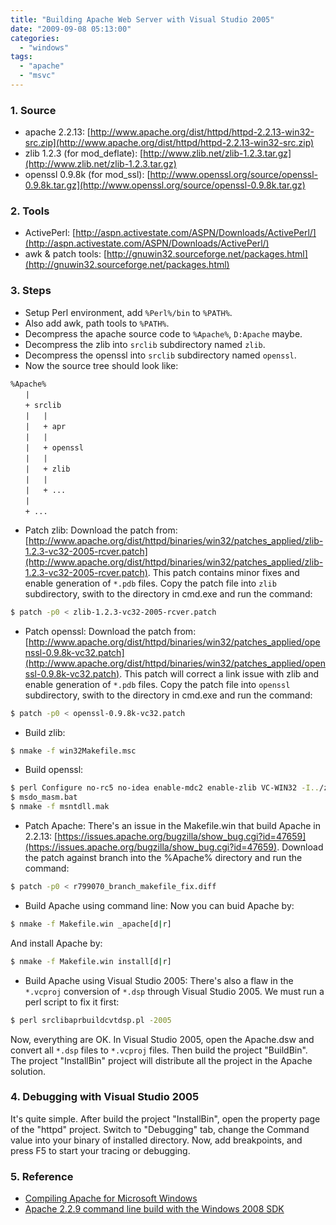 ```yaml
---
title: "Building Apache Web Server with Visual Studio 2005"
date: "2009-09-08 05:13:00"
categories: 
  - "windows"
tags: 
  - "apache"
  - "msvc"
---
```


### 1. Source

- apache 2.2.13: [http://www.apache.org/dist/httpd/httpd-2.2.13-win32-src.zip](http://www.apache.org/dist/httpd/httpd-2.2.13-win32-src.zip)
- zlib 1.2.3 (for mod_deflate): [http://www.zlib.net/zlib-1.2.3.tar.gz](http://www.zlib.net/zlib-1.2.3.tar.gz)
- openssl 0.9.8k (for mod_ssl): [http://www.openssl.org/source/openssl-0.9.8k.tar.gz](http://www.openssl.org/source/openssl-0.9.8k.tar.gz)

### 2. Tools

- ActivePerl: [http://aspn.activestate.com/ASPN/Downloads/ActivePerl/](http://aspn.activestate.com/ASPN/Downloads/ActivePerl/)
- awk & patch tools: [http://gnuwin32.sourceforge.net/packages.html](http://gnuwin32.sourceforge.net/packages.html)

### 3. Steps

- Setup Perl environment, add `%Perl%/bin` to `%PATH%`.
- Also add awk, path tools to `%PATH%`.
- Decompress the apache source code to `%Apache%`, `D:Apache` maybe.
- Decompress the zlib into `srclib` subdirectory named `zlib`.
- Decompress the openssl into `srclib` subdirectory named `openssl`.
- Now the source tree should look like:

```
%Apache%
　　|
　　+ srclib
　　|   |
　　|   + apr
　　|   |
　　|   + openssl
　　|   |
　　|   + zlib
　　|   |
　　|   + ...
　　|
　　+ ...
```

- Patch zlib: Download the patch from: [http://www.apache.org/dist/httpd/binaries/win32/patches_applied/zlib-1.2.3-vc32-2005-rcver.patch](http://www.apache.org/dist/httpd/binaries/win32/patches_applied/zlib-1.2.3-vc32-2005-rcver.patch). This patch contains minor fixes and enable generation of `*.pdb` files. Copy the patch file into `zlib` subdirectory, swith to the directory in cmd.exe and run the command:

```bash
$ patch -p0 < zlib-1.2.3-vc32-2005-rcver.patch
```

- Patch openssl: Download the patch from: [http://www.apache.org/dist/httpd/binaries/win32/patches_applied/openssl-0.9.8k-vc32.patch](http://www.apache.org/dist/httpd/binaries/win32/patches_applied/openssl-0.9.8k-vc32.patch). This patch will correct a link issue with zlib and enable generation of `*.pdb` files. Copy the patch file into `openssl` subdirectory, swith to the directory in cmd.exe and run the command:

```bash
$ patch -p0 < openssl-0.9.8k-vc32.patch
```

- Build zlib:

```bash
$ nmake -f win32Makefile.msc
```

- Build openssl:

```bash
$ perl Configure no-rc5 no-idea enable-mdc2 enable-zlib VC-WIN32 -I../zlib -L../zlib
$ msdo_masm.bat
$ nmake -f msntdll.mak
```

- Patch Apache: There's an issue in the Makefile.win that build Apache in 2.2.13: [https://issues.apache.org/bugzilla/show_bug.cgi?id=47659](https://issues.apache.org/bugzilla/show_bug.cgi?id=47659). Download the patch against branch into the %Apache% directory and run the command:

```bash
$ patch -p0 < r799070_branch_makefile_fix.diff
```

- Build Apache using command line: Now you can buid Apache by:

```bash
$ nmake -f Makefile.win _apache[d|r]
```

And install Apache by:

```bash
$ nmake -f Makefile.win install[d|r]
```

- Build Apache using Visual Studio 2005: There's also a flaw in the `*.vcproj` conversion of `*.dsp` through Visual Studio 2005. We must run a perl script to fix it first:

```bash
$ perl srclibaprbuildcvtdsp.pl -2005
```

Now, everything are OK. In Visual Studio 2005, open the Apache.dsw and convert all `*.dsp` files to `*.vcproj` files. Then build the project "BuildBin". The project "InstallBin" project will distribute all the project in the Apache solution.

### 4. Debugging with Visual Studio 2005

It's quite simple. After build the project "InstallBin", open the property page of the "httpd" project. Switch to "Debugging" tab, change the Command value into your binary of installed directory. Now, add breakpoints, and press F5 to start your tracing or debugging.

### 5. Reference

- [Compiling Apache for Microsoft Windows](http://httpd.apache.org/docs/2.2/platform/win_compiling.html)
- [Apache 2.2.9 command line build with the Windows 2008 SDK](http://www.apachelounge.com/viewtopic.php?t=2560)
